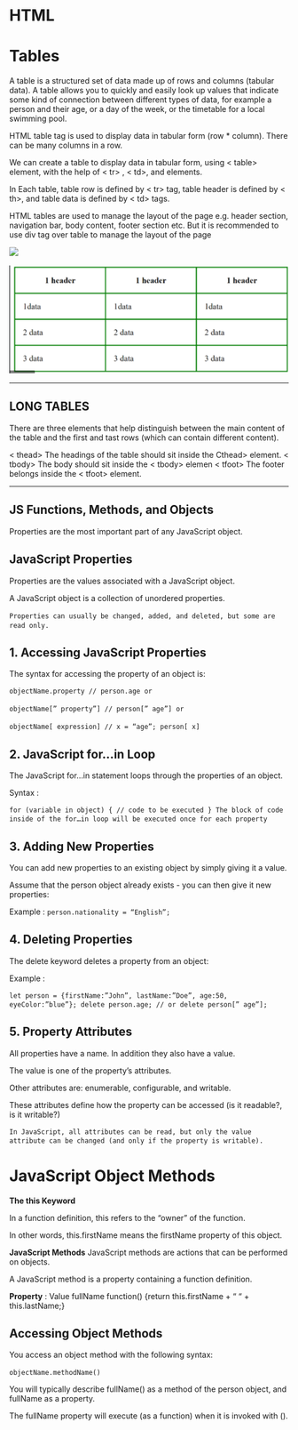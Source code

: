 # HTML


# Tables
A table is a structured set of data made up of rows and columns (tabular data). A table allows you to quickly and easily look up values that indicate some kind of connection between different types of data, for example a person and their age, or a day of the week, or the timetable for a local swimming pool.

HTML table tag is used to display data in tabular form (row * column). There can be many columns in a row.

We can create a table to display data in tabular form, using < table> element, with the help of < tr> , < td>, and <th> elements.

In Each table, table row is defined by < tr> tag, table header is defined by < th>, and table data is defined by < td> tags.

HTML tables are used to manage the layout of the page e.g. header section, navigation bar, body content, footer section etc. But it is recommended to use div tag over table to manage the layout of the page 

![](https://i.imgur.com/uIwzEfS.png)


![](image_class-07/1.png)

---

## LONG TABLES
There are three elements that help distinguish between the main content of the table and the first and tast rows (which can contain different content).

< thead> The headings of the table should sit inside the Cthead> element.
< tbody> The body should sit inside the < tbody> elemen
< tfoot> The footer belongs inside the < tfoot> element.

---

## JS Functions, Methods, and Objects



Properties are the most important part of any JavaScript object.

## JavaScript Properties
Properties are the values associated with a JavaScript object.

A JavaScript object is a collection of unordered properties.

`Properties can usually be changed, added, and deleted, but some are read only.`

## 1. Accessing JavaScript Properties
The syntax for accessing the property of an object is:

```
objectName.property // person.age or

objectName[” property”] // person[” age”] or

objectName[ expression] // x = “age”; person[ x]

```

## 2. JavaScript for…in Loop
The JavaScript for…in statement loops through the properties of an object.

Syntax :
```
for (variable in object) { // code to be executed } The block of code inside of the for…in loop will be executed once for each property
```

## 3. Adding New Properties
You can add new properties to an existing object by simply giving it a value.

Assume that the person object already exists - you can then give it new properties:

Example : `person.nationality = “English”;`

## 4. Deleting Properties
The delete keyword deletes a property from an object:

Example :
``` 
let person = {firstName:”John”, lastName:”Doe”, age:50, eyeColor:”blue”}; delete person.age; // or delete person[” age”];

```

## 5. Property Attributes
All properties have a name. In addition they also have a value.

The value is one of the property’s attributes.

Other attributes are: enumerable, configurable, and writable.

These attributes define how the property can be accessed (is it readable?, is it writable?)

```
In JavaScript, all attributes can be read, but only the value attribute can be changed (and only if the property is writable).

```

# JavaScript Object Methods

**The this Keyword**

In a function definition, this refers to the “owner” of the function.

In other words, this.firstName means the firstName property of this object.

**JavaScript Methods**
JavaScript methods are actions that can be performed on objects.

A JavaScript method is a property containing a function definition.

**Property** : Value fullName function() {return this.firstName + “ “ + this.lastName;}

## Accessing Object Methods
You access an object method with the following syntax:

`objectName.methodName()`

You will typically describe fullName() as a method of the person object, and fullName as a property.

The fullName property will execute (as a function) when it is invoked with ().

